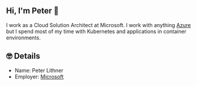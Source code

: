 <!--
**pelithne/pelithne** is a ✨ _special_ ✨ repository because its `README.md` (this file) appears on your GitHub profile.

Here are some ideas to get you started:

- 🔭 I’m currently working on ...
- 🌱 I’m currently learning ...
- 👯 I’m looking to collaborate on ...
- 🤔 I’m looking for help with ...
- 💬 Ask me about ...
- 📫 How to reach me: ...
- 😄 Pronouns: ...
- ⚡ Fun fact: ...
-->



## Hi, I'm Peter 👋

I work as a Cloud Solution Architect at Microsoft. I work with anything [Azure](https://www.azure.com) but I spend most of my time with Kubernetes and applications in container environments. 

## 🤓 Details

- Name: Peter Lithner 
- Employer: [Microsoft](https://www.microsoft.com)
